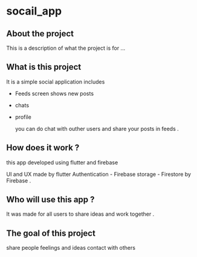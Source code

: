 # socail_app

## About the project 

This is a description of what the project is for ...

## What is this project 

It is a simple social application includes 

  - Feeds screen shows new posts
  - chats
  - profile

    you can do chat with outher users and share your posts in feeds .

## How does it work ? 

this app developed using flutter and firebase 

UI and UX made by flutter 
Authentication - Firebase storage - Firestore by Firebase . 

## Who will use this app ? 

It was made for all users to share ideas and work together . 

## The goal of this project 

share people feelings and ideas 
contact with others 

